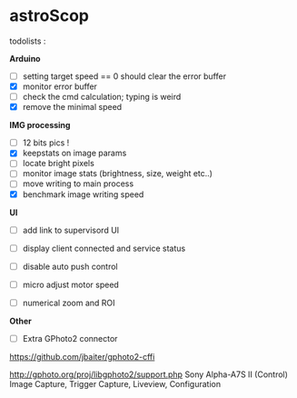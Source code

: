 # astroScop

todolists : 







**Arduino**


- [ ] setting target speed == 0 should clear the error buffer
- [x] monitor error buffer
- [ ] check the cmd calculation; typing is weird
- [x] remove the minimal speed

**IMG processing**

- [ ] 12 bits pics !
- [x] keepstats on image params
- [ ] locate bright pixels 
- [ ] monitor image stats (brightness, size, weight etc..)
- [ ] move writing to main process
- [x] benchmark image writing speed

**UI**

- [ ] add link to supervisord UI
- [ ] display client connected and service status
- [ ] disable auto push control

- [ ] micro adjust motor speed
- [ ] numerical zoom and ROI

**Other**

- [ ] Extra GPhoto2 connector 


https://github.com/jbaiter/gphoto2-cffi

http://gphoto.org/proj/libgphoto2/support.php
 Sony Alpha-A7S II (Control) 	Image Capture, Trigger Capture, Liveview, Configuration 
 
 
 
 
 
 